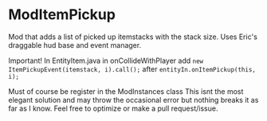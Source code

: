 # ModItemPickup

Mod that adds a list of picked up itemstacks with the stack size. Uses Eric's draggable hud base and event manager.

Important! 
In EntityItem.java in onCollideWithPlayer add `new ItemPickupEvent(itemstack, i).call();` after `entityIn.onItemPickup(this, i);`

Must of course be register in the ModInstances class
This isnt the most elegant solution and may throw the occasional error but nothing breaks it as far as I know. Feel free to optimize or make a pull request/issue.
